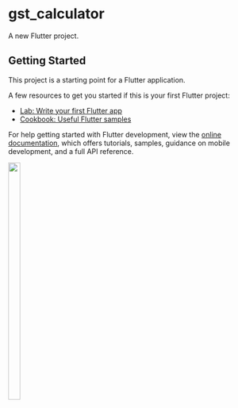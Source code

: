 # gst_calculator

A new Flutter project.

## Getting Started

This project is a starting point for a Flutter application.

A few resources to get you started if this is your first Flutter project:

- [Lab: Write your first Flutter app](https://docs.flutter.dev/get-started/codelab)
- [Cookbook: Useful Flutter samples](https://docs.flutter.dev/cookbook)

For help getting started with Flutter development, view the
[online documentation](https://docs.flutter.dev/), which offers tutorials,
samples, guidance on mobile development, and a full API reference.

<p float="center">


<img src="https://user-images.githubusercontent.com/118955280/211472299-78849076-fe67-4eba-8a1f-e4f6e3e3dadb.png" width=22% height=35%>


</p>
